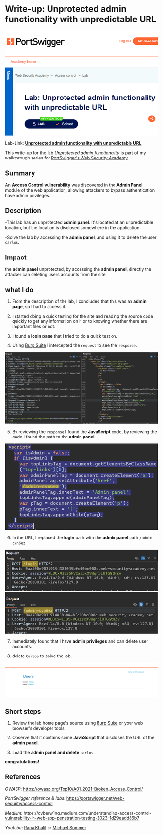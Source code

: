 # Write-up: Unprotected admin functionality with unpredictable URL

![logo](img/logo.png)

Lab-Link: **[Unprotected admin functionality with unpredictable URL](https://portswigger.net/web-security/access-control/lab-unprotected-admin-functionality-with-unpredictable-url)**

This write-up for the lab *Unprotected admin functionality* is part of my walkthrough series for [PortSwigger's Web Security Academy](https://portswigger.net/web-security).

## Summary

An __Access Control vulnerability__ was discovered in the __Admin Panel__ module of the web application, allowing attackers to bypass authentication have admin privileges.

## Description

-This lab has an unprotected __admin panel__. It's located at an unpredictable location, but the location is disclosed somewhere in the application. 

-Solve the lab by accessing the __admin panel__, and using it to delete the user `carlos`.

## Impact

the __admin panel__ unprotected, by accessing the __admin panel__, directly the attacker can deleting users accounts from the site.

## what I do

1. From the description of the lab, I concluded that this was an **admin page**, so I had to access it.

2. I started doing a quick testing for the site and reading the source code quickly to get any information on it or to knowing whether there are important files or not.

3. I found a **login page** that I tried to do a quick test on.

4. Using [Burp Suite](https://portswigger.net/burp/communitydownload) I intercepted the `request` to see the `response`.

![](img/request&respons.png)

5. By reviewing the `response` I found the **JavaScript** code, by reviewing the code I found the path to the **admin panel**.

![](img/admin_path.png)

6. In the URL, I replaced the **login** path with the **admin panel** path `/admin-cvn6ez`.

![](img/login_path.png)
![](img/go_admin.png)

7. Immediately found that I have **admin privileges** and can delete user accounts.

8. delete `Carlos` to solve the lab.

![](img/delete_carlos.png)

## Short steps

1.	Review the lab home page's source using [Burp Suite](https://portswigger.net/burp/communitydownload) or your web browser's developer tools. 

2.	Observe that it contains some **JavaScript** that discloses the URL of the **admin panel**. 

3.	Load the **admin panel and delete** `carlos`. 

__congratulations!__

## References

*OWASP*: https://owasp.org/Top10/A01_2021-Broken_Access_Control/

*PortSwigger reference & labs*: https://portswigger.net/web-security/access-control

*Medium*: https://cyberw1ng.medium.com/understanding-access-control-vulnerability-in-web-app-penetration-testing-2023-1d29eadd86b7

*Youtube*: [Rana Khalil](https://youtu.be/7Jve11VySNU?si=rQlKamqNGbBRHG27) or [Michael Sommer](https://youtu.be/mml8SlN2Or4?si=V4g8TXxld7AoNLh1)
